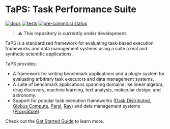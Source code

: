 # TaPS: Task Performance Suite

[![docs](https://github.com/proxystore/taps/actions/workflows/docs.yml/badge.svg)](https://github.com/proxystore/taps/actions)
[![tests](https://github.com/proxystore/taps/actions/workflows/tests.yml/badge.svg)](https://github.com/proxystore/taps/actions)
[![pre-commit.ci status](https://results.pre-commit.ci/badge/github/proxystore/taps/main.svg)](https://results.pre-commit.ci/latest/github/proxystore/taps/main)

> :warning: **This repository is currently under development.**

TaPS is a standardized framework for evaluating task-based execution frameworks and data management systems using a suite a real and synthetic scientific applications.

TaPS provides:

* A framework for writing benchmark applications and a plugin system for evaluating arbitrary task executors and data management systems.
* A suite of benchmark applications spanning domains like linear algebra, drug discovery, machine learning, text analysis, molecular design, and astronomy.
* Support for popular task execution frameworks ([Dask Distributed](https://distributed.dask.org/), [Globus Compute](https://www.globus.org/compute), [Parsl](https://parsl-project.org/), [Ray](https://www.ray.io/)) and data management systems ([ProxyStore](https://docs.proxystore.dev)).

Check out the [Get Started Guide](https://taps.proxystore.dev/latest/get-started/) to learn more.
